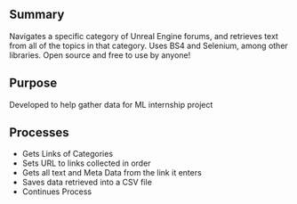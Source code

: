 <h2>Summary</h2>
<p>Navigates a specific category of Unreal Engine forums, and retrieves text from all of the topics in that category. Uses BS4 and Selenium, among other libraries. Open source and free to use by anyone! </p>

<h2>Purpose</h2>
<p>Developed to help gather data for ML internship project</p>


<h2>Processes</h2>

<ul>
  <li>Gets Links of Categories</li>
  <li>Sets URL to links collected in order</li>
  <li>Gets all text and Meta Data from the link it enters</li>
  <li>Saves data retrieved into a CSV file</li>
  <li>Continues Process</li>
</ul>


